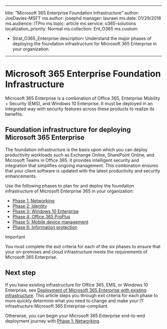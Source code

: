 
---
title: "Microsoft 365 Enterprise Foundation Infrastructure"
author: JoeDavies-MSFT
ms.author: josephd
manager: laurawi
ms.date: 01/29/2018
ms.audience: ITPro
ms.topic: article
ms.service: o365-solutions
localization_priority: Normal
ms.collection: Ent_O365
ms.custom:
- Strat_O365_Enterprise
description: Understand the major phases of deploying the foundation infrastructure for Microsoft 365 Enterprise in your organization.
---

# Microsoft 365 Enterprise Foundation Infrastructure

Microsoft 365 Enterprise is a combination of Office 365, Enterprise Mobility + Security (EMS), and Windows 10 Enterprise. It must be deployed in an integrated way with security features across these products to realize its benefits.

## Foundation infrastructure for deploying Microsoft 365 Enterprise

The foundation infrastructure is the basis upon which you can deploy productivity workloads such as Exchange Online, SharePoint Online, and Microsoft Teams in Office 365. It provides intelligent security and integration that simplifies ongoing management. This combination ensures that your client software is updated with the latest productivity and security enhancements.

Use the following phases to plan for and deploy the foundation infrastructure of Microsoft Enterprise 365 in your organization:

- [Phase 1: Networking](networking-infrastructure.md)
- [Phase 2: Identity](identity-infrastructure.md)
- [Phase 3: Windows 10 Enterprise](windows10-infrastructure.md)
- [Phase 4: Office 365 ProPlus](office365proplus-infrastructure.md)
- [Phase 5: Mobile device management](mobility-infrastructure.md)
- [Phase 6: Information protection](infoprotect-infrastructure.md)


> [!Important] 
> You must complete the exit criteria for each of the six phases to ensure that your on-premises and cloud infrastructure meets the requirements of Microsoft 365 Enterprise.

## Next step

If you have existing infrastructure for Office 365, EMS, or Windows 10 Enterprise, see [Deployment of Microsoft 365 Enterprise with existing infrastructure](deploy-with-existing-infrastructure.md). This article steps you through exit criteria for each phase to more quickly determine what you need to change and make your IT infrastructure Microsoft 365 Enterprise-compliant.

Otherwise, you can begin your Microsoft 365 Enterprise end-to-end deployment journey with [Phase 1: Networking](networking-infrastructure.md).
